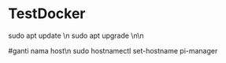 # TestDocker

sudo apt update \n
sudo apt upgrade \n\n

#ganti nama host\n
sudo hostnamectl set-hostname pi-manager

